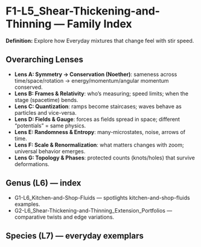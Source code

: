 # F1-L5_Shear-Thickening-and-Thinning — Family Index
**Definition:** Explore how Everyday mixtures that change feel with stir speed.

## Overarching Lenses

- **Lens A: Symmetry -> Conservation (Noether)**: sameness across time/space/rotation → energy/momentum/angular momentum conserved.
- **Lens B: Frames & Relativity**: who’s measuring; speed limits; when the stage (spacetime) bends.
- **Lens C: Quantization**: ramps become staircases; waves behave as particles and vice-versa.
- **Lens D: Fields & Gauge**: forces as fields spread in space; different “potentials” = same physics.
- **Lens E: Randomness & Entropy**: many-microstates, noise, arrows of time.
- **Lens F: Scale & Renormalization**: what matters changes with zoom; universal behavior emerges.
- **Lens G: Topology & Phases**: protected counts (knots/holes) that survive deformations.

## Genus (L6) — index
- G1-L6_Kitchen-and-Shop-Fluids — spotlights kitchen-and-shop-fluids examples.
- G2-L6_Shear-Thickening-and-Thinning_Extension_Portfolios — comparative twists and edge variations.

## Species (L7) — everyday exemplars
